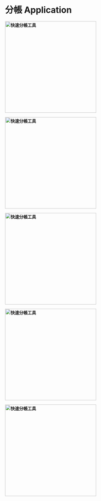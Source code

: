 <h1 class="title"><strong>分帳 Application</strong></h1>
<p><strong><img src="https://usongrat.s3.ap-northeast-1.amazonaws.com/images/easysplit/easy-split-1.png" width="300" height="300" alt="快速分帳工具" /></strong></p>
<p><strong><img src="https://usongrat.s3.ap-northeast-1.amazonaws.com/images/easysplit/easy-split-2.png" width="300" height="300" alt="快速分帳工具" /></strong></p>
<p><strong><img src="https://usongrat.s3.ap-northeast-1.amazonaws.com/images/easysplit/easy-split-3.png" width="300" height="300" alt="快速分帳工具" /></strong></p>
<p><strong><img src="https://usongrat.s3.ap-northeast-1.amazonaws.com/images/easysplit/easy-split-4.png" width="300" height="300" alt="快速分帳工具" /></strong></p>
<p><strong><img src="https://usongrat.s3.ap-northeast-1.amazonaws.com/images/easysplit/easy-split-5.png" width="300" height="300" alt="快速分帳工具" /></strong></p>
